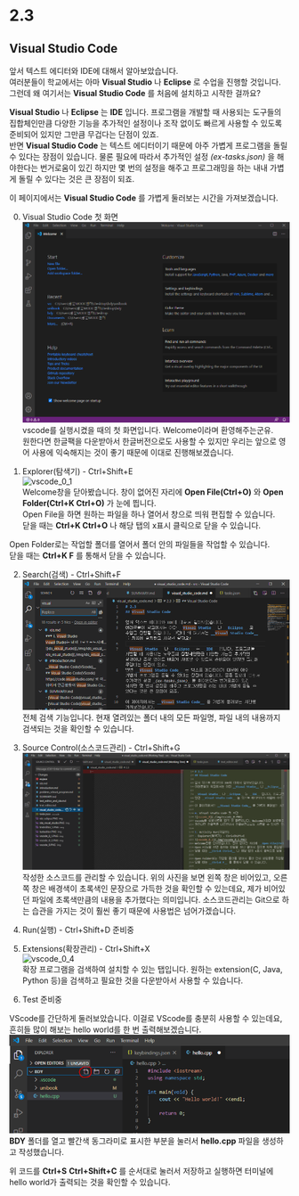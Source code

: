 # 2.3
## Visual Studio Code

앞서 텍스트 에디터와 IDE에 대해서 알아보았습니다.  
여러분들이 학교에서는 아마 __Visual Studio__ 나 __Eclipse__ 로 수업을 진행할 것입니다. 그런데 왜 여기서는 __Visual Studio Code__ 를 처음에 설치하고 시작한 걸까요?  

__Visual Studio__ 나 __Eclipse__ 는 __IDE__ 입니다. 프로그램을 개발할 때 사용되는 도구들의 집합체인만큼 다양한 기능을 추가적인 설정이나 조작 없이도 빠르게 사용할 수 있도록 준비되어 있지만 그만큼 무겁다는 단점이 있죠.  
반면 __Visual Studio Code__ 는 텍스트 에디터이기 때문에 아주 가볍게 프로그램을 돌릴 수 있다는 장점이 있습니다. 물론 필요에 따라서 추가적인 설정 _(ex-tasks.json)_ 을 해야한다는 번거로움이 있긴 하지만 몇 번의 설정을 해주고 프로그래밍을 하는 내내 가볍게 돌릴 수 있다는 것은 큰 장점이 되죠.  

이 페이지에서는 __Visual Studio Code__ 를 가볍게 둘러보는 시간을 가져보겠습니다.

0. Visual Studio Code 첫 화면
![vscode_0](./img/vscode_0.PNG)
vscode를 실행시켰을 때의 첫 화면입니다. Welcome이라며 환영해주는군유.  
원한다면 한글팩을 다운받아서 한글버전으로도 사용할 수 있지만 우리는 앞으로 영어 사용에 익숙해지는 것이 좋기 때문에 이대로 진행해보겠습니다.

1. Explorer(탐색기) - Ctrl+Shift+E  
![vscode_0_1](.img/vscode_0_1.PNG)  
Welcome창을 닫아봤습니다. 창이 없어진 자리에 __Open File(Ctrl+O)__ 와 __Open Folder(Ctrl+K Ctrl+O)__ 가 눈에 띕니다.  
Open File을 하면 원하는 파일을 하나 열어서 창으로 띄워 편집할 수 있습니다.  
닫을 때는 __Ctrl+K Ctrl+O__ 나 해당 탭의 x표시 클릭으로 닫을 수 있습니다.  

Open Folder로는 작업할 폴더를 열어서 폴더 안의 파일들을 작업할 수 있습니다.  
닫을 때는 __Ctrl+K F__ 를 통해서 닫을 수 있습니다.   

2. Search(검색) - Ctrl+Shift+F  
![vscode_0_2](./img/vscode_0_2.PNG)  
전체 검색 기능입니다. 현재 열려있는 폴더 내의 모든 파일명, 파일 내의 내용까지 검색되는 것을 확인할 수 있습니다.  

3. Source Control(소스코드관리) - Ctrl+Shift+G
![vscode_0_3](./img/vscode_0_3.PNG)
작성한 소스코드를 관리할 수 있습니다. 위의 사진을 보면 왼쪽 창은 비어있고, 오른쪽 창은 배경색이 초록색인 문장으로 가득한 것을 확인할 수 있는데요, 제가 비어있던 파일에 초록색만큼의 내용을 추가했다는 의미입니다. 소스코드관리는 Git으로 하는 습관을 가지는 것이 훨씬 좋기 때문에 사용법은 넘어가겠습니다.

4. Run(실행) - Ctrl+Shift+D
    준비중
5. Extensions(확장관리) - Ctrl+Shift+X  
![vscode_0_4](./imgvscode_0_4.PNG)  
확장 프로그램을 검색하여 설치할 수 있는 탭입니다. 원하는 extension(C, Java, Python 등)을 검색하고 필요한 것을 다운받아서 사용할 수 있습니다.  

6. Test
    준비중

VScode를 간단하게 둘러보았습니다. 이걸로 VScode를 충분히 사용할 수 있는데요, 흔히들 많이 해보는 hello world를 한 번 출력해보겠습니다.
![vscode_ex](./img/vscode_ex.PNG)
__BDY__ 폴더를 열고 빨간색 동그라미로 표시한 부분을 눌러서 __hello.cpp__ 파일을 생성하고 작성했습니다.

위 코드를 __Ctrl+S__ __Ctrl+Shift+C__ 를 순서대로 눌러서 저장하고 실행하면 터미널에 hello world가 출력되는 것을 확인할 수 있습니다.